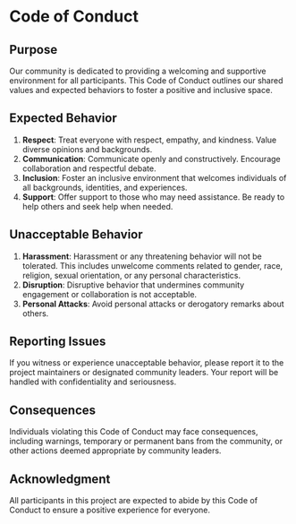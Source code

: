 # Code of Conduct

## Purpose

Our community is dedicated to providing a welcoming and supportive environment for all participants. This Code of Conduct outlines our shared values and expected behaviors to foster a positive and inclusive space.

## Expected Behavior

1. **Respect**: Treat everyone with respect, empathy, and kindness. Value diverse opinions and backgrounds.
2. **Communication**: Communicate openly and constructively. Encourage collaboration and respectful debate.
3. **Inclusion**: Foster an inclusive environment that welcomes individuals of all backgrounds, identities, and experiences.
4. **Support**: Offer support to those who may need assistance. Be ready to help others and seek help when needed.

## Unacceptable Behavior

1. **Harassment**: Harassment or any threatening behavior will not be tolerated. This includes unwelcome comments related to gender, race, religion, sexual orientation, or any personal characteristics.
2. **Disruption**: Disruptive behavior that undermines community engagement or collaboration is not acceptable.
3. **Personal Attacks**: Avoid personal attacks or derogatory remarks about others.

## Reporting Issues

If you witness or experience unacceptable behavior, please report it to the project maintainers or designated community leaders. Your report will be handled with confidentiality and seriousness.

## Consequences

Individuals violating this Code of Conduct may face consequences, including warnings, temporary or permanent bans from the community, or other actions deemed appropriate by community leaders.

## Acknowledgment

All participants in this project are expected to abide by this Code of Conduct to ensure a positive experience for everyone.
